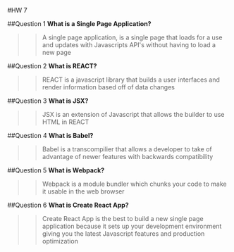 #HW 7

##Question 1 **What is a Single Page Application?** 
>>A single page application, is a single page that loads for a use and updates with Javascripts API's without having to load a new page

##Question 2 **What is REACT?**
>>REACT is a javascript library that builds a user interfaces and render information based off of data changes

##Question 3 **What is JSX?**
>>JSX is an extension of Javascript that allows the builder to use HTML in REACT

##Question 4 **What is Babel?**
>>Babel is a transcompilier that allows a developer to take of advantage of newer features with backwards compatibility 

##Question 5 **What is Webpack?**
>>Webpack is a module bundler which chunks your code to make it usable in the web browser

##Question 6 **What is Create React App?**
>>Create React App is the best to build a new single page application because it sets up your development environment giving you the latest Javascript features and production optimization 